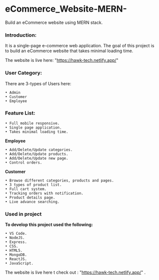 # eCommerce_Website-MERN-
Build an eCommerce website using MERN stack.

<h3>Introduction:</h3>

It is a single-page e-commerce web application. The goal of this project is to build an eCommerce website that takes minimal loading time.

The website is live here: "https://hawk-tech.netlify.app/"

<h3>User Category:</h3>

There are 3-types of Users here:

    • Admin   
    • Customer
    • Employee

<h3>Feature List:</h3>

    • Full mobile responsive.
    • Single page application.
    • Takes minimal loading time.

<b>Employee</b>

    • Add/Delete/Update categories.
    • Add/Delete/Update products.
    • Add/Delete/Update new page.
    • Control orders.

<b>Customer</b>

    • Browse different categories, products and pages.
    • 3 types of product list.
    • Full cart system.
    • Tracking orders with notification.
    • Product details page.
    • Live advance searching. 

<h3>Used in project</h3>
<b>To develop this project used the following: </b>

    • VS Code. 
    • NodeJS.
    • Express.
    • CSS.
    • HTML5.
    • MongoDB.
    • ReactJS.
    • JavaScript.

The website is live here t check out : "https://hawk-tech.netlify.app/" .
